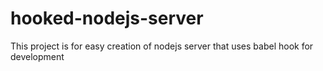 # hooked-nodejs-server

This project is for easy creation of nodejs server that uses babel hook for development